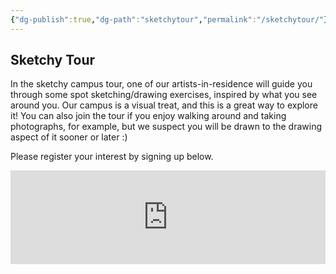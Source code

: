 ```yaml
---
{"dg-publish":true,"dg-path":"sketchytour","permalink":"/sketchytour/"}
---
```


## Sketchy Tour

In the sketchy campus tour, one of our artists-in-residence will guide you through some spot sketching/drawing exercises, inspired by what you see around you. Our campus is a visual treat, and this is a great way to explore it! You can also join the tour if you enjoy walking around and taking photographs, for example, but we suspect you will be drawn to the drawing aspect of it sooner or later :)

Please register your interest by signing up below.

<iframe style="border:none;width:100%;" id="juggling-at-fsttcs-h9q2jp-1-1-2" src="https://opnform.com/forms/juggling-at-fsttcs-h9q2jp-1-1-2"></iframe><script type="text/javascript" onload="initEmbed('juggling-at-fsttcs-h9q2jp-1-1-2')" src="https://opnform.com/widgets/iframe.min.js"></script>